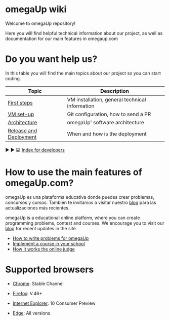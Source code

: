 
# omegaUp wiki
Welcome to omegaUp repository!

Here you will find helpful technical information about our project, as well as documentation for our main features in omegaup.com

# Do you want help us?
In this table you will find the main topics about our project so you can start coding.

| Topic                                                  | Description                                                  |
| -----------------------------------------------------  | ------------------------------------------------------------ |
| [First steps](https://github.com/omegaup/omegaup/wiki/How-to-Set-Up-Your-Development-Environment-(English)) | VM installation, general technical information  |
| [VM set-up](https://github.com/omegaup/omegaup/wiki/How-to-Make-a-Pull-Request-(English)) | Git configuration, how to send a PR                    |
| [Architecture](https://github.com/omegaup/omegaup/wiki/Arquitectura)  | omegaUp' software architecture                      |
| [Release and Deployment](https://github.com/omegaup/omegaup/wiki/Release-&-deployment)  | When and how is the deployment                               |

:arrow_forward: :arrow_forward: :computer:  [Index for developers](https://github.com/omegaup/omegaup/wiki/Ligas-%C3%BAtiles)

# How to use the main features of omegaUp.com?
omegaUp es una plataforma educativa donde puedes crear problemas, concursos y cursos. También te invitamos a visitar nuestro [blog](https://blog.omegaup.com/) para las actualizaciones más recientes.

omegaUp is a educational online platform, where you can create programming problems, contest and courses.
We encourage you to visit our [blog](https://blog.omegaup.com/) for recent updates in the site.

 - [How to write problems for omegaUp](https://github.com/omegaup/omegaup/wiki/C%C3%B3mo-escribir-problemas-para-omegaUp) 
 - [Implement a course in your school](https://github.com/omegaup/omegaup/wiki/Corre-un-concurso-en-tu-escuela)
 - [How it works the online judge](https://github.com/omegaup/omegaup/wiki/Ambiente-de-evaluaci%C3%B3n)

# Supported browsers



* [Chrome](https://www.chromium.org/getting-involved/dev-channel): Stable Channel

* [Firefox](https://www.mozilla.org/en-US/firefox/releases/): V.46+

* [Internet Explorer](https://support.microsoft.com/en-us/help/969393/information-about-internet-explorer-versions): 10 Consumer Preview

* [Edge](https://www.microsoft.com/es-mx/windows/microsoft-edge): All versions
